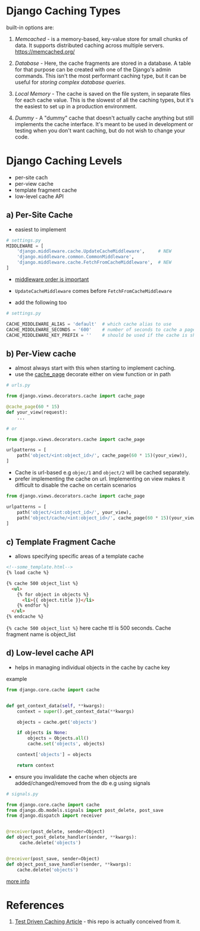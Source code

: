
# Django Caching Types
built-in options are:

1. *Memcached* - is a memory-based, key-value store for small chunks of data. It supports distributed caching across multiple servers. https://memcached.org/

2. *Database* - Here, the cache fragments are stored in a database. A table for that purpose can be created with one of the Django's admin commands. This isn't the most performant caching type, but it can be useful for _storing complex database queries_.

3. *Local Memory* - The cache is saved on the file system, in separate files for each cache value. This is the slowest of all the caching types, but it's the easiest to set up in a production environment.

4. *Dummy* - A "dummy" cache that doesn't actually cache anything but still implements the cache interface. It's meant to be used in development or testing when you don't want caching, but do not wish to change your code.


# Django Caching Levels

- per-site cach
- per-view cache
- template fragment cache
- low-level cache API


## a) Per-Site Cache
- easiest to implement
```python
# settings.py
MIDDLEWARE = [
    'django.middleware.cache.UpdateCacheMiddleware',     # NEW
    'django.middleware.common.CommonMiddleware',
    'django.middleware.cache.FetchFromCacheMiddleware',  # NEW
]
```
- [middleware order is important](https://docs.djangoproject.com/en/3.2/topics/cache/#order-of-middleware)
- `UpdateCacheMiddleware` comes before `FetchFromCacheMiddleware`

- add the following too
```python
# settings.py

CACHE_MIDDLEWARE_ALIAS = 'default'  # which cache alias to use
CACHE_MIDDLEWARE_SECONDS = '600'    # number of seconds to cache a page for (TTL)
CACHE_MIDDLEWARE_KEY_PREFIX = ''    # should be used if the cache is shared across multiple sites that use the same Django instance
```


## b) Per-View cache
- almost always start with this when starting to implement caching.
- use the [cache_page](https://docs.djangoproject.com/en/3.2/topics/cache/#django.views.decorators.cache.cache_page) decorate either on view function or in path

```python
# urls.py

from django.views.decorators.cache import cache_page

@cache_page(60 * 15)
def your_view(request):
    ...

# or

from django.views.decorators.cache import cache_page

urlpatterns = [
    path('object/<int:object_id>/', cache_page(60 * 15)(your_view)),
]
```

- Cache is url-based e.g `objec/1` and `object/2` will be cached separately.
- prefer implementing the cache on url. Implementing on view makes it difficult to disable the cache on certain scenarios 

```python
from django.views.decorators.cache import cache_page

urlpatterns = [
    path('object/<int:object_id>/', your_view),
    path('object/cache/<int:object_id>/', cache_page(60 * 15)(your_view)),
]
```


## c) Template Fragment Cache
- allows specifying specific areas of a template cache

```html
<!--some_template.html-->
{% load cache %}

{% cache 500 object_list %}
  <ul>
    {% for object in objects %}
      <li>{{ object.title }}</li>
    {% endfor %}
  </ul>
{% endcache %}
```
`{% cache 500 object_list %}` here cache ttl is 500 seconds. Cache fragment name is object_list


## d) Low-level cache API

- helps in managing individual objects in the cache by cache key

example
```python
from django.core.cache import cache


def get_context_data(self, **kwargs):
    context = super().get_context_data(**kwargs)

    objects = cache.get('objects')

    if objects is None:
        objects = Objects.all()
        cache.set('objects', objects)

    context['objects'] = objects

    return context
```
- ensure you invalidate the cache when objects are added/changed/removed from the db e.g using signals

```python
# signals.py

from django.core.cache import cache
from django.db.models.signals import post_delete, post_save
from django.dispatch import receiver


@receiver(post_delete, sender=Object)
def object_post_delete_handler(sender, **kwargs):
     cache.delete('objects')


@receiver(post_save, sender=Object)
def object_post_save_handler(sender, **kwargs):
    cache.delete('objects')
```

[more info](https://testdriven.io/blog/django-low-level-cache/)




# References

1. [Test Driven Caching Article](https://testdriven.io/blog/django-caching/) -  this repo is actually conceived from it. 